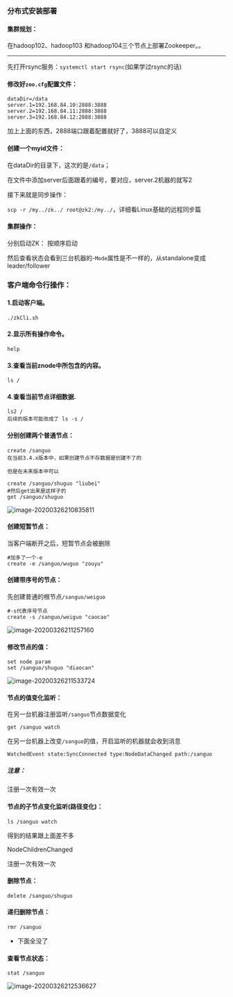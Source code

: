 ### 分布式安装部署

#### 集群规划：

在hadoop102、hadoop103 和hadoop104三个节点上部署Zookeeper。。

---

先打开rsync服务：`systemctl start rsync`(如果学过rsync的话)

#### 修改好`zoo.cfg`配置文件：

```shell
dataDir=/data
server.1=192.168.84.10:2888:3888
server.2=192.168.84.11:2888:3888
server.3=192.168.84.12:2888:3888

```

加上上面的东西，2888端口跟着配置就好了，3888可以自定义

#### 创建一个myid文件：

在dataDir的目录下，这次的是`/data`；

在文件中添加server后面跟着的编号，要对应，server.2机器的就写2

接下来就是同步操作：

`scp -r /my../zk../ root@zk2:/my../`，详细看Linux基础的远程同步篇

#### 集群操作：

分别启动ZK： 按顺序启动

然后查看状态会看到三台机器的-`Mode`属性是不一样的，从standalone变成leader/follower

### 客户端命令行操作：

#### 1.启动客户端。

```shell
./zkCli.sh
```

#### 2.显示所有操作命令。

```shell
help
```

#### 3.查看当前znode中所包含的内容。

```shell
ls /
```

#### 4.查看当前节点详细数据.

```shell
ls2 /
后续的版本可能改成了 ls -s /
```

#### 分别创建两个普通节点：

```shell
create /sanguo
在当前3.4.x版本中，如果创建节点不存数据是创建不了的

但是在未来版本中可以

create /sanguo/shuguo "liubei"
#然后get出来是这样子的
get /sanguo/shuguo
```

![image-20200326210835811](E:\Desktop\note\Zookeeper\4.实践.assets\image-20200326210835811.png)

#### 创建短暂节点：

当客户端断开之后，短暂节点会被删除

```shell
#加多了一个-e
create -e /sanguo/wuguo "zouyu"
```

#### 创建带序号的节点：

先创建普通的根节点`/sanguo/weiguo`

```shell
#-s代表序号节点
create -s /sanguo/weiguo "caocao"
```

![image-20200326211257160](E:\Desktop\note\Zookeeper\4.实践.assets\image-20200326211257160.png)

#### 修改节点的值：

```shell
set node param
set /sanguo/shuguo "diaocan"
```

![image-20200326211533724](E:\Desktop\note\Zookeeper\4.实践.assets\image-20200326211533724.png)

#### 节点的值变化监听：

在另一台机器注册监听`/sanguo`节点数据变化

```shell
get /sanguo watch
```

在另一台机器上改变`/sanguo`的值，开启监听的机器就会收到消息

`WatchedEvent state:SyncConnected type:NodeDataChanged path:/sanguo`

##### 注意：

注册一次有效一次

#### 节点的子节点变化监听(路径变化)：

```shell
ls /sanguo watch
```

得到的结果跟上面差不多

NodeChildrenChanged

注册一次有效一次

#### 删除节点：

 ```shell
delete /sanguo/shuguo
 ```

#### 递归删除节点：

```shell
rmr /sanguo
```

* 下面全没了

#### 查看节点状态：

```shell
stat /sanguo
```

![image-20200326212536627](E:\Desktop\note\Zookeeper\4.实践.assets\image-20200326212536627.png)

 



